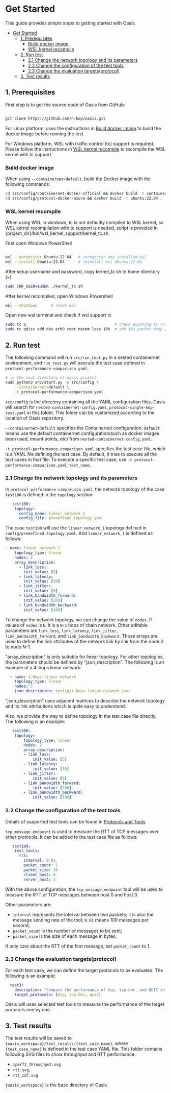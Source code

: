 # Get Started

This guide provides simple steps to getting started with Oasis.

- [Get Started](#get-started)
  - [1. Prerequisites](#1-prerequisites)
    - [Build docker image](#build-docker-image)
    - [WSL kernel recompile](#wsl-kernel-recompile)
  - [2. Run test](#2-run-test)
    - [2.1 Change the network topology and its parameters](#21-change-the-network-topology-and-its-parameters)
    - [2.2 Change the configuration of the test tools](#22-change-the-configuration-of-the-test-tools)
    - [2.3 Change the evaluation targets(protocol)](#23-change-the-evaluation-targetsprotocol)
  - [3. Test results](#3-test-results)

## 1. Prerequisites

First step is to get the source code of Oasis from GitHub:

```bash

git clone https://github.com/n-hop/oasis.git

```

For Linux platform, uses the instructions in [Build docker image](#build-docker-image) to build the docker image before running the test.

For Windows platform, WSL with traffic control (tc) support is required. Please follow the instructions in [WSL kernel recompile](#wsl-kernel-recompile) to recompile the WSL kernel with tc support.

### Build docker image

 When using `--containernet=default`, build the Docker image with the following commands:

```bash
cd src/config/containernet-docker-official && docker build -t containernet:latest .
cd src/config/protocol-docker-azure && docker build -t ubuntu:22.04 .
```

### WSL kernel recompile

When using WSL in windows, tc is not defaultly compiled to WSL kernel, so WSL kernel recompilation with tc support is needed, script is provided in {project_dir}/bin/wsl_kernel_support/kernel_tc.sh

First open Windows PowerShell

```bash

wsl --unregister Ubuntu-22.04   # unregister any installed wsl
wsl --install Ubuntu-22.04      # reinstall wsl Ubuntu-22.04
```

After setup username and password, copy kernel_tc.sh to home directory (~)

```bash
sudo CUR_USER=$USER ./kernel_tc.sh
```

After kernel recompiled, open Windows Powershell

```bash
wsl --shutdown      # reset wsl
```

Open new wsl terminal and check if wsl support tc

```bash
sudo tc q                                       # check existing tc rules
sudo tc qdisc add dev eth0 root netem loss 10%  # add 10% packet drop rate to eth0 interface
```

## 2. Run test

The following command will run `src/run_test.py` in a nested containernet environment, and `run_test.py` will execute the test case defined in `protocol-performance-comparison.yaml`.

```bash
# in the root directory of oasis project
sudo python3 src/start.py -p src/config \
    --containernet=default \
    -t protocol-performance-comparison.yaml
```

`src/config` is the directory containing all the YAML configuration files. Oasis will search for `nested-containernet-config.yaml`, `protocol-single-hop-test.yaml` in this folder. This folder can be customized according to the location of Oasis repository.

`--containernet=default` specifies the Containernet configuration. `default` means use the default containernet configuration(such as docker images been used, mount points, etc) from `nested-containernet-config.yaml`.

`-t protocol-performance-comparison.yaml` specifies the test case file, which is a YAML file defining the test case. By default, it tries to execute all the test cases in that file. To execute a specific test case, use `-t protocol-performance-comparison.yaml:test_name`.

### 2.1 Change the network topology and its parameters

In `protocol-performance-comparison.yaml`, the network topology of the case `test100` is defined in the `topology` section:

```yaml
   test100:
    topology:
      config_name: linear_network_1
      config_file: predefined.topology.yaml
```

The case `test100` will use the `linear_network_1` topology defined in `config/predefined.topology.yaml`. And `linear_network_1` is defined as follows:

```yaml
- name: linear_network_1
    topology_type: linear
    nodes: 2
    array_description:
      - link_loss:
        init_value: [5]
      - link_latency:
        init_value: [10]
      - link_jitter:
        init_value: [0]
      - link_bandwidth_forward:
        init_value: [100]
      - link_bandwidth_backward:
        init_value: [100]
```

To change the network topology, we can change the value of `nodes`. If values of `nodes` is `N`, it is a `N-1` hops of chain network. Other editable parameters are `link_loss`, `link_latency`, `link_jitter`, `link_bandwidth_forward`, and `link_bandwidth_backward`. Those arrays are used to define the link attributes of the network link by link from the node 0 to node N-1.

"array_description" is only suitable for linear topology. For other topologies, the parameters should be defined by "json_description". The following is an example of a 4-hops linear network:

```yaml
  - name: 4-hops-linear-network
    topology_type: linear
    nodes: 5
    json_description: config/4-hops-linear-network.json
```

"json_description" uses adjacent matrices to describe the network topology and its link attributions which is quite easy to understand.

Also, we provide the way to define topology in the test case file directly. The following is an example:

```yaml
   test100:
    topology:
        topology_type: linear
        nodes: 2
        array_description:
        - link_loss:
            init_value: [5]
        - link_latency:
            init_value: [10]
        - link_jitter:
            init_value: [0]
        - link_bandwidth_forward:
            init_value: [100]
        - link_bandwidth_backward:
            init_value: [100]
```

### 2.2 Change the configuration of the test tools

Details of supported test tools can be found in [Protocols and Tools](protocols_and_tools.md#2-tools).

`tcp_message_endpoint` is used to measure the RTT of TCP messages over other protocols. It can be added to the test case file as follows:

```yaml
   test100:
    test_tools:
      rtt:
        interval: 0.01
        packet_count: 1
        packet_size: 20
        client_host: 0
        server_host: 3
```

With the above configuration, the `tcp_message_endpoint` tool will be used to measure the RTT of TCP messages between host 0 and host 3.

Other parameters are:

 - `interval` represents the interval between two packets; it is also the message sending rate of the tool; `0.01` means 100 messages per second;
 - `packet_count` is the number of messages to be sent;
 - `packet_size` is the size of each message in bytes;

If only care about the RTT of the first message, set `packet_count` to 1.

### 2.3 Change the evaluation targets(protocol)

For each test case, we can define the target protocols to be evaluated. The following is an example:

```yaml
  test3:
    description: "Compare the performance of kcp, tcp-bbr, and QUIC in a linear network"
    target_protocols: [kcp, tcp-bbr, quic]
```

Oasis will uses selected test tools to measure the performance of the target protocols one by one.

## 3. Test results

The test results will be saved to `{oasis_workspace}/test_results/{test_case_name}`, where `{test_case_name}` is defined in the test case YAML file. This folder contains following SVG files to show throughput and RTT performance:

- `iperf3_throughput.svg`
- `rtt.svg`,
- `rtt_cdf.svg`

`{oasis_workspace}` is the base directory of Oasis.
